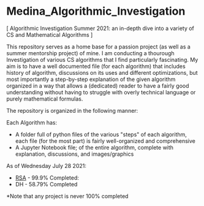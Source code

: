 # Medina_Algorithmic_Investigation
[ Algorithmic Investigation Summer 2021: an in-depth dive into a variety of CS and Mathematical Algorithms ] 


This repository serves as a home base for a passion project (as well as a summer mentorship project) of mine. I am conducting a thourough 
Investigation of various CS algorithms that I find particularly fascinating. My aim is to have a well documented file (for each algorithm)
that includes history of algorithm, discussions on its uses and different optimizations, but most importantly a step-by-step explanation 
of the given algorithm organized in a way that allows a (dedicated) reader to have a fairly good understanding without having to struggle 
with overly technical language or purely mathematical formulas.


The repository is organized in the following manner:

Each Algorithm has:
- A folder full of python files of the various "steps" of each algorithm, each file (for the most part) is fairly well-organized and comprehensive
- A Jupyter Notebook file; of the entire algorithm, complete with explanation, discussions, and images/graphics


As of Wednesday July 28 2021:

- [RSA](https://github.com/SofALof/Medina_Algorithmic_Investigation/blob/master/RSA_Algorithm.ipynb) - 99.9% Completed: 
- DH - 58.79% Completed


*Note that any project is never 100% completed
